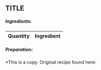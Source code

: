 
## TITLE

##### Ingredients:

| Quantity   | Ingredient            |
|------------|-----------------------|

##### Preparation:




*This is a copy. Original recipe found here:  